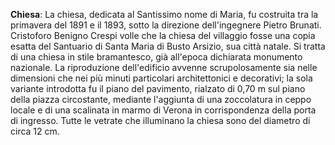 **Chiesa**:
La chiesa, dedicata al Santissimo nome di Maria, fu costruita
tra la primavera del 1891 e il 1893, sotto la direzione
dell'ingegnere Pietro Brunati.
Cristoforo Benigno Crespi volle che la chiesa del villaggio
fosse una copia esatta del Santuario di Santa Maria di Busto
Arsizio, sua città natale. Si tratta di una chiesa in stile
bramantesco, già all'epoca dichiarata monumento nazionale. La
riproduzione dell'edificio avvenne scrupolosamente sia nelle
dimensioni che nei più minuti particolari architettonici e
decorativi; la sola variante introdotta fu il piano del
pavimento, rialzato di 0,70 m sul piano della piazza
circostante, mediante l'aggiunta di una zoccolatura in ceppo
locale e di una scalinata in marmo di Verona in
corrispondenza della porta di ingresso.
Tutte le vetrate che illuminano la chiesa sono del diametro
di circa 12 cm.
